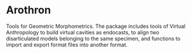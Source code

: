 # Arothron
Tools for Geometric Morphometrics. The package includes tools of Virtual Anthropology to build virtual cavities as endocasts, to align two disarticulated models belonging to the same specimen, and functions to import and export format files into another format.
